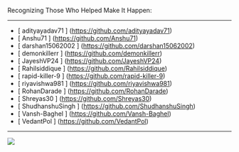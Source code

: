 Recognizing Those Who Helped Make It Happen:

---

- [ adityayadav71 ] (https://github.com/adityayadav71)
- [ Anshu71 ] (https://github.com/Anshu71)
- [ darshan15062002 ] (https://github.com/darshan15062002)
- [ demonkillerr ] (https://github.com/demonkillerr)
- [ JayeshVP24 ] (https://github.com/JayeshVP24)
- [ Rahilsiddique ] (https://github.com/Rahilsiddique)
- [ rapid-killer-9 ] (https://github.com/rapid-killer-9)
- [ riyavishwa981 ] (https://github.com/riyavishwa981)
- [ RohanDarade ] (https://github.com/RohanDarade)
- [ Shreyas30 ] (https://github.com/Shreyas30)
- [ ShudhanshuSingh ] (https://github.com/ShudhanshuSingh)
- [ Vansh-Baghel ] (https://github.com/Vansh-Baghel)
- [ VedantPol ] (https://github.com/VedantPol)

---

<a href="https://github.com/tcet-opensource/tnp-website/graphs/contributors">
  <img src="https://contrib.rocks/image?repo=tcet-opensource/tnp-website" />
</a>

